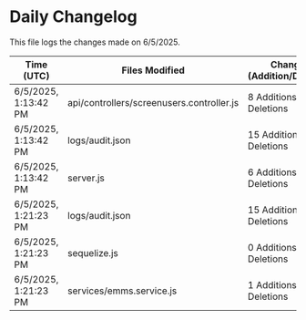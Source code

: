 # Daily Changelog

This file logs the changes made on 6/5/2025.

| Time (UTC)             | Files Modified                    | Changes (Addition/Deletion) |
|------------------------|-----------------------------------|-----------------------------|
| 6/5/2025, 1:13:42 PM | api/controllers/screenusers.controller.js | 8 Additions & 8 Deletions |
| 6/5/2025, 1:13:42 PM | logs/audit.json | 15 Additions & 15 Deletions |
| 6/5/2025, 1:13:42 PM | server.js | 6 Additions & 0 Deletions |
| 6/5/2025, 1:21:23 PM | logs/audit.json | 15 Additions & 15 Deletions|
| 6/5/2025, 1:21:23 PM | sequelize.js | 0 Additions & 1 Deletions|
| 6/5/2025, 1:21:23 PM | services/emms.service.js | 1 Additions & 1 Deletions|
